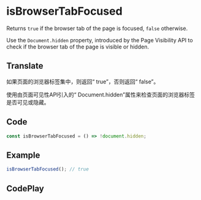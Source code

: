 # isBrowserTabFocused

Returns `true` if the browser tab of the page is focused, `false` otherwise.

Use the `Document.hidden` property, introduced by the Page Visibility API to check if the browser tab of the page is visible or hidden.

## Translate

如果页面的浏览器标签集中，则返回“ true”，否则返回“ false”。

使用由页面可见性API引入的“ Document.hidden”属性来检查页面的浏览器标签是否可见或隐藏。

## Code

```js
const isBrowserTabFocused = () => !document.hidden;
```

## Example

```js
isBrowserTabFocused(); // true
```

## CodePlay

<template>
  <code-play codeplay-id="" />
</template>
